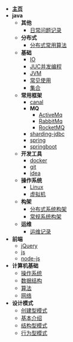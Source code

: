 - [**主页**](/README.md)
- **java**
  - **其他**
    - [日常问题记录](java\其他\日常问题记录.md)
  - **分布式**
    - [分布式常用算法](java\分布式\分布式常用算法.md)
  - **基础**
    - [IO](java\基础\IO.md)
    - [JUC并发编程](java\基础\JUC并发编程.md)
    - [JVM](java\基础\JVM.md)
    - [常见使用](java\基础\常见使用.md)
    - [集合](java\基础\集合.md)
  - **常用框架**
    - [canal](java\常用框架\canal.md)
    - **MQ**
      - [ActiveMq](java\常用框架\MQ\ActiveMq.md)
      - [RabbitMq](java\常用框架\MQ\RabbitMq.md)
      - [RocketMQ](java\常用框架\MQ\RocketMQ.md)
    - [sharding-jdbc](java\常用框架\sharding-jdbc.md)
    - [spring](java\常用框架\spring.md)
    - [springboot](java\常用框架\springboot.md)
  - **开发工具**
    - [docker](java\开发工具\docker.md)
    - [git](java\开发工具\git.md)
    - [idea](java\开发工具\idea.md)
  - **操作系统**
    - [Linux](java\操作系统\Linux.md)
    - [虚拟机](java\操作系统\虚拟机.md)
  - **构架**
    - [分布式系统构架](java\构架\分布式系统构架.md)
    - [常规系统构架](java\构架\常规系统构架.md)
  - **运维**
    - [运维记录](java\运维\运维记录.md)
- **前端**
  - [jQuery](前端\jQuery.md)
  - [js](前端\js.md)
  - [node-js](前端\node-js.md)
- **计算机基础**
  - [操作系统](计算机基础\操作系统.md)
  - [数据结构](计算机基础\数据结构.md)
  - [算法](计算机基础\算法.md)
  - [网络](计算机基础\网络.md)
- **设计模式**
  - [创建型模式](设计模式\创建型模式.md)
  - [基本介绍](设计模式\基本介绍.md)
  - [结构型模式](设计模式\结构型模式.md)
  - [行为型模式](设计模式\行为型模式.md)
